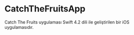 # CatchTheFruitsApp
Catch The Fruits uygulaması Swift 4.2 dili ile geliştirilen bir iOS uygulamasıdır.
